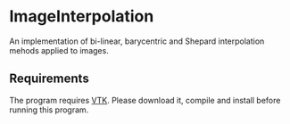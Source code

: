 # ImageInterpolation
An implementation of bi-linear, barycentric and Shepard interpolation mehods applied to images.



## Requirements
The program requires [VTK](https://www.vtk.org/). Please download it, compile and install before running this program.
